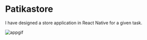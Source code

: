 # Patikastore
I have designed a store application in React Native for a given task.

![appgif](https://user-images.githubusercontent.com/75033711/177767046-69a2b094-724d-46ef-a506-ac4da66260c1.gif)
